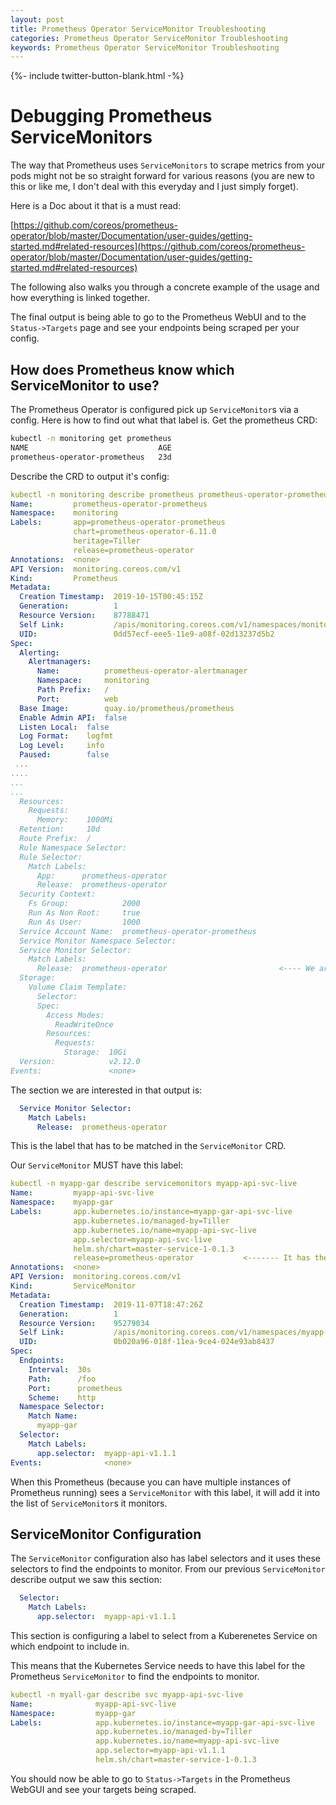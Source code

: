 ```yaml
---
layout: post
title: Prometheus Operator ServiceMonitor Troubleshooting
categories: Prometheus Operator ServiceMonitor Troubleshooting
keywords: Prometheus Operator ServiceMonitor Troubleshooting
---
```

{%- include twitter-button-blank.html -%}

# Debugging Prometheus ServiceMonitors

The way that Prometheus uses `ServiceMonitors` to scrape metrics from your pods might not be so straight
forward for various reasons (you are new to this or like me, I don't deal with this everyday and I just 
simply forget).

Here is a Doc about it that is a must read:

[https://github.com/coreos/prometheus-operator/blob/master/Documentation/user-guides/getting-started.md#related-resources](https://github.com/coreos/prometheus-operator/blob/master/Documentation/user-guides/getting-started.md#related-resources)

The following also walks you through a concrete example of the usage and how everything is linked together.

The final output is being able to go to the Prometheus WebUI and to the `Status->Targets` page and see your
endpoints being scraped per your config.

## How does Prometheus know which ServiceMonitor to use?

The Prometheus Operator is configured pick up `ServiceMonitor`s via a config.  Here is how to
find out what that label is.  Get the prometheus CRD:

```bash
kubectl -n monitoring get prometheus
NAME                             AGE
prometheus-operator-prometheus   23d
```

Describe the CRD to output it's config:

```yaml
kubectl -n monitoring describe prometheus prometheus-operator-prometheus
Name:         prometheus-operator-prometheus
Namespace:    monitoring
Labels:       app=prometheus-operator-prometheus
              chart=prometheus-operator-6.11.0
              heritage=Tiller
              release=prometheus-operator
Annotations:  <none>
API Version:  monitoring.coreos.com/v1
Kind:         Prometheus
Metadata:
  Creation Timestamp:  2019-10-15T00:45:15Z
  Generation:          1
  Resource Version:    87788471
  Self Link:           /apis/monitoring.coreos.com/v1/namespaces/monitoring/prometheuses/prometheus-operator-prometheus
  UID:                 0dd57ecf-eee5-11e9-a08f-02d13237d5b2
Spec:
  Alerting:
    Alertmanagers:
      Name:          prometheus-operator-alertmanager
      Namespace:     monitoring
      Path Prefix:   /
      Port:          web
  Base Image:        quay.io/prometheus/prometheus
  Enable Admin API:  false
  Listen Local:  false
  Log Format:    logfmt
  Log Level:     info
  Paused:        false
 ...
....
...
...
  Resources:
    Requests:
      Memory:    1000Mi
  Retention:     10d
  Route Prefix:  /
  Rule Namespace Selector:
  Rule Selector:
    Match Labels:
      App:      prometheus-operator
      Release:  prometheus-operator
  Security Context:
    Fs Group:            2000
    Run As Non Root:     true
    Run As User:         1000
  Service Account Name:  prometheus-operator-prometheus
  Service Monitor Namespace Selector:
  Service Monitor Selector:
    Match Labels:
      Release:  prometheus-operator                         <---- We are interested in this
  Storage:
    Volume Claim Template:
      Selector:
      Spec:
        Access Modes:
          ReadWriteOnce
        Resources:
          Requests:
            Storage:  10Gi
  Version:            v2.12.0
Events:               <none>
```

The section we are interested in that output is:

```yaml
  Service Monitor Selector:
    Match Labels:
      Release:  prometheus-operator
```

This is the label that has to be matched in the `ServiceMonitor` CRD.


Our `ServiceMonitor` MUST have this label:

```yaml
kubectl -n myapp-gar describe servicemonitors myapp-api-svc-live
Name:         myapp-api-svc-live
Namespace:    myapp-gar
Labels:       app.kubernetes.io/instance=myapp-gar-api-svc-live
              app.kubernetes.io/managed-by=Tiller
              app.kubernetes.io/name=myapp-api-svc-live
              app.selector=myapp-api-svc-live
              helm.sh/chart=master-service-1-0.1.3
              release=prometheus-operator			<------- It has the label
Annotations:  <none>
API Version:  monitoring.coreos.com/v1
Kind:         ServiceMonitor
Metadata:
  Creation Timestamp:  2019-11-07T18:47:26Z
  Generation:          1
  Resource Version:    95279034
  Self Link:           /apis/monitoring.coreos.com/v1/namespaces/myapp-gar/servicemonitors/myapp-api-svc-live
  UID:                 0b020a96-018f-11ea-9ce4-024e93ab8437
Spec:
  Endpoints:
    Interval:  30s
    Path:      /foo
    Port:      prometheus
    Scheme:    http
  Namespace Selector:
    Match Name:
      myapp-gar
  Selector:
    Match Labels:
      app.selector:  myapp-api-v1.1.1
Events:              <none>
```

When this Prometheus (because you can have multiple instances of Prometheus running) sees a `ServiceMonitor`
with this label, it will add it into the list of `ServiceMonitor`s it monitors.


## ServiceMonitor Configuration

The `ServiceMonitor` configuration also has label selectors and it uses these selectors to find the endpoints
to monitor.  From our previous `ServiceMonitor` describe output we saw this section:

```yaml
  Selector:
    Match Labels:
      app.selector:  myapp-api-v1.1.1
```

This section is configuring a label to select from a Kuberenetes Service on which endpoint to include in.

This means that the Kubernetes Service needs to have this label for the Prometheus `ServiceMonitor` to find
the endpoints to monitor.

```yaml
kubectl -n myall-gar describe svc myapp-api-svc-live
Name:              myapp-api-svc-live
Namespace:         myapp-gar
Labels:            app.kubernetes.io/instance=myapp-gar-api-svc-live
                   app.kubernetes.io/managed-by=Tiller
                   app.kubernetes.io/name=myapp-api-svc-live
                   app.selector=myapp-api-v1.1.1                        <------ Needs this lable in the Kube Service
                   helm.sh/chart=master-service-1-0.1.3
```                   

You should now be able to go to `Status->Targets` in the Prometheus WebGUI and see your targets being scraped.



